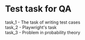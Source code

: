 # Test task for QA
task_1 - The task of writing test cases </br>
task_2 - Playwright's task </br>
task_3 - Problem in probability theory
